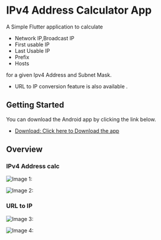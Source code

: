 # IPv4 Address Calculator App

A Simple Flutter application to calculate
- Network IP,Broadcast IP
- First usable IP
- Last Usable IP
- Prefix
- Hosts  
   
for a given Ipv4 Address and Subnet Mask.

- URL to IP conversion feature  is also available .

## Getting Started

You can download the Android app by clicking the link below.  

- [Download: Click here to Download the  app](https://drive.google.com/file/d/1Rrsbr_6HV1iDp0p10RI1ToIL9l8GCIoW/view?usp=sharing)


## Overview  
  
### IPv4 Address calc



![Image 1: ](scrnshots/scrnshot1.jpg)
  
  
  

![Image 2: ](scrnshots/scrnshot2.jpg)
  
  
### URL to IP  
  
  

![Image 3: ](scrnshots/scrnshot5.jpg)




![Image 4: ](scrnshots/scrnshot4.jpg)
